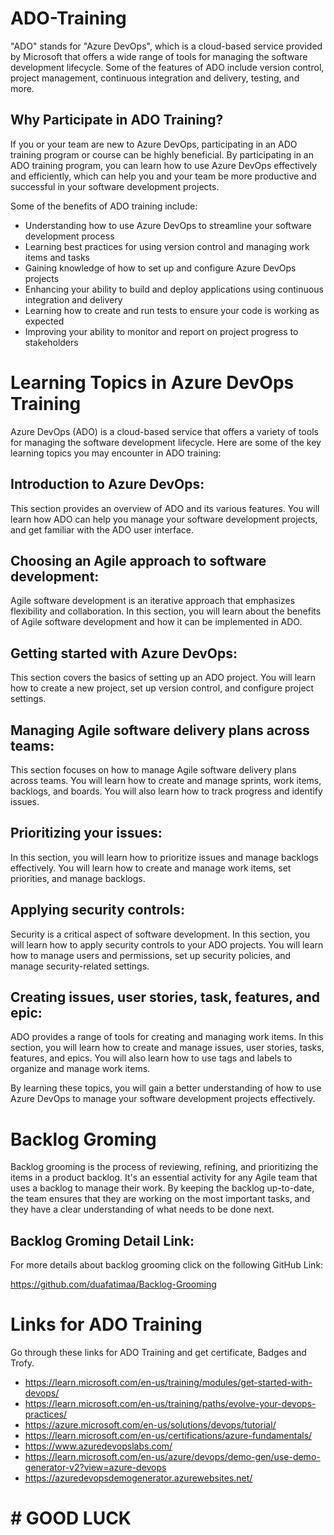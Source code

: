 # ADO-Training
"ADO" stands for "Azure DevOps", which is a cloud-based service provided by Microsoft that offers a wide range of tools for managing the software development lifecycle. Some of the features of ADO include version control, project management, continuous integration and delivery, testing, and more.

## Why Participate in ADO Training?
If you or your team are new to Azure DevOps, participating in an ADO training program or course can be highly beneficial. By participating in an ADO training program, you can learn how to use Azure DevOps effectively and efficiently, which can help you and your team be more productive and successful in your software development projects. 

Some of the benefits of ADO training include:
- Understanding how to use Azure DevOps to streamline your software development process
- Learning best practices for using version control and managing work items and tasks
- Gaining knowledge of how to set up and configure Azure DevOps projects
- Enhancing your ability to build and deploy applications using continuous integration and delivery
- Learning how to create and run tests to ensure your code is working as expected
- Improving your ability to monitor and report on project progress to stakeholders

# Learning Topics in Azure DevOps Training
Azure DevOps (ADO) is a cloud-based service that offers a variety of tools for managing the software development lifecycle. Here are some of the key learning topics you may encounter in ADO training:

## Introduction to Azure DevOps:
This section provides an overview of ADO and its various features. You will learn how ADO can help you manage your software development projects, and get familiar with the ADO user interface.

## Choosing an Agile approach to software development:
Agile software development is an iterative approach that emphasizes flexibility and collaboration. In this section, you will learn about the benefits of Agile software development and how it can be implemented in ADO.

## Getting started with Azure DevOps:
This section covers the basics of setting up an ADO project. You will learn how to create a new project, set up version control, and configure project settings.

## Managing Agile software delivery plans across teams:
This section focuses on how to manage Agile software delivery plans across teams. You will learn how to create and manage sprints, work items, backlogs, and boards. You will also learn how to track progress and identify issues.

## Prioritizing your issues:
In this section, you will learn how to prioritize issues and manage backlogs effectively. You will learn how to create and manage work items, set priorities, and manage backlogs.

## Applying security controls:
Security is a critical aspect of software development. In this section, you will learn how to apply security controls to your ADO projects. You will learn how to manage users and permissions, set up security policies, and manage security-related settings.

## Creating issues, user stories, task, features, and epic:
ADO provides a range of tools for creating and managing work items. In this section, you will learn how to create and manage issues, user stories, tasks, features, and epics. You will also learn how to use tags and labels to organize and manage work items.

By learning these topics, you will gain a better understanding of how to use Azure DevOps to manage your software development projects effectively.
# Backlog Groming
Backlog grooming is the process of reviewing, refining, and prioritizing the items in a product backlog. It's an essential activity for any Agile team that uses a backlog to manage their work. By keeping the backlog up-to-date, the team ensures that they are working on the most important tasks, and they have a clear understanding of what needs to be done next.
## Backlog Groming Detail Link: 
For more details about backlog grooming click on the following GitHub Link:

https://github.com/duafatimaa/Backlog-Grooming

# Links for ADO Training
Go through these links for ADO Training and get certificate, Badges and Trofy. 

- https://learn.microsoft.com/en-us/training/modules/get-started-with-devops/
- https://learn.microsoft.com/en-us/training/paths/evolve-your-devops-practices/
- https://azure.microsoft.com/en-us/solutions/devops/tutorial/
- https://learn.microsoft.com/en-us/certifications/azure-fundamentals/
- https://www.azuredevopslabs.com/
- https://learn.microsoft.com/en-us/azure/devops/demo-gen/use-demo-generator-v2?view=azure-devops
- https://azuredevopsdemogenerator.azurewebsites.net/


 #                                                        # GOOD LUCK 
